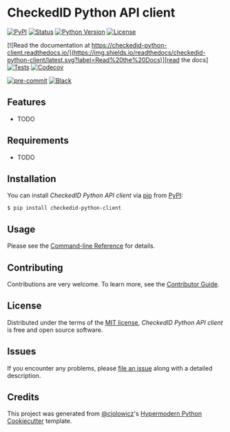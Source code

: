 # CheckedID Python API client

[![PyPI](https://img.shields.io/pypi/v/checkedid-python-client.svg)][pypi_]
[![Status](https://img.shields.io/pypi/status/checkedid-python-client.svg)][status]
[![Python Version](https://img.shields.io/pypi/pyversions/checkedid-python-client)][python version]
[![License](https://img.shields.io/pypi/l/checkedid-python-client)][license]

[![Read the documentation at https://checkedid-python-client.readthedocs.io/](https://img.shields.io/readthedocs/checkedid-python-client/latest.svg?label=Read%20the%20Docs)][read the docs]
[![Tests](https://github.com/foarsitter/checkedid-python-client/workflows/Tests/badge.svg)][tests]
[![Codecov](https://codecov.io/gh/foarsitter/checkedid-python-client/branch/main/graph/badge.svg)][codecov]

[![pre-commit](https://img.shields.io/badge/pre--commit-enabled-brightgreen?logo=pre-commit&logoColor=white)][pre-commit]
[![Black](https://img.shields.io/badge/code%20style-black-000000.svg)][black]

[pypi_]: https://pypi.org/project/checkedid-python-client/
[status]: https://pypi.org/project/checkedid-python-client/
[python version]: https://pypi.org/project/checkedid-python-client
[read the docs]: https://checkedid-python-client.readthedocs.io/
[tests]: https://github.com/foarsitter/checkedid-python-client/actions?workflow=Tests
[codecov]: https://app.codecov.io/gh/foarsitter/checkedid-python-client
[pre-commit]: https://github.com/pre-commit/pre-commit
[black]: https://github.com/psf/black

## Features

- TODO

## Requirements

- TODO

## Installation

You can install _CheckedID Python API client_ via [pip] from [PyPI]:

```console
$ pip install checkedid-python-client
```

## Usage

Please see the [Command-line Reference] for details.

## Contributing

Contributions are very welcome.
To learn more, see the [Contributor Guide].

## License

Distributed under the terms of the [MIT license][license],
_CheckedID Python API client_ is free and open source software.

## Issues

If you encounter any problems,
please [file an issue] along with a detailed description.

## Credits

This project was generated from [@cjolowicz]'s [Hypermodern Python Cookiecutter] template.

[@cjolowicz]: https://github.com/cjolowicz
[pypi]: https://pypi.org/
[hypermodern python cookiecutter]: https://github.com/cjolowicz/cookiecutter-hypermodern-python
[file an issue]: https://github.com/foarsitter/checkedid-python-client/issues
[pip]: https://pip.pypa.io/

<!-- github-only -->

[license]: https://github.com/foarsitter/checkedid-python-client/blob/main/LICENSE
[contributor guide]: https://github.com/foarsitter/checkedid-python-client/blob/main/CONTRIBUTING.md
[command-line reference]: https://checkedid-python-client.readthedocs.io/en/latest/usage.html

